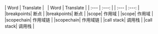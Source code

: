 
| Word | Translate |    | Word | Translate |
| :--- | :---: |        | :--- | :---: |
|breakpoints| 断点 |     |breakpoints| 断点 |
|scope| 作用域 |         |scope| 作用域 |
|scopechain| 作用域链 |  |scopechain| 作用域链 |
|call stack| 调用栈 |    |call stack| 调用栈 | 
